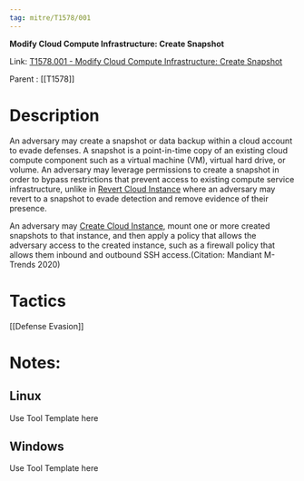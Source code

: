 ```yaml
---
tag: mitre/T1578/001
---
```


**Modify Cloud Compute Infrastructure: Create Snapshot**

Link: [T1578.001 - Modify Cloud Compute Infrastructure: Create Snapshot](https://attack.mitre.org/techniques/T1578/001)

Parent : [[T1578]]


# Description

An adversary may create a snapshot or data backup within a cloud account to evade defenses. A snapshot is a point-in-time copy of an existing cloud compute component such as a virtual machine (VM), virtual hard drive, or volume. An adversary may leverage permissions to create a snapshot in order to bypass restrictions that prevent access to existing compute service infrastructure, unlike in [Revert Cloud Instance](https://attack.mitre.org/techniques/T1578/004) where an adversary may revert to a snapshot to evade detection and remove evidence of their presence.

An adversary may [Create Cloud Instance](https://attack.mitre.org/techniques/T1578/002), mount one or more created snapshots to that instance, and then apply a policy that allows the adversary access to the created instance, such as a firewall policy that allows them inbound and outbound SSH access.(Citation: Mandiant M-Trends 2020)

# Tactics


[[Defense Evasion]]


# Notes:

## Linux

Use Tool Template here

## Windows

Use Tool Template here